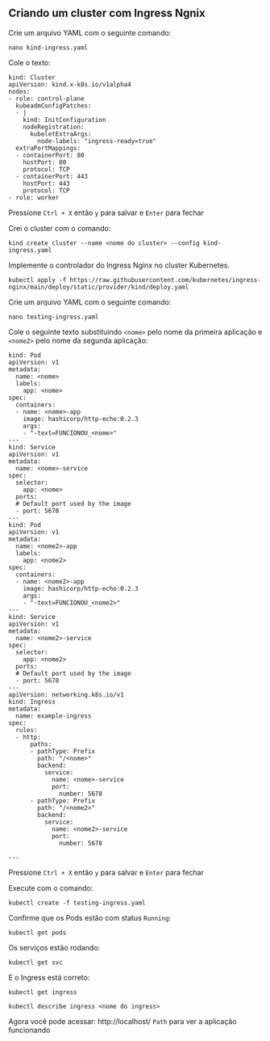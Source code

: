 ## Criando um cluster com Ingress Ngnix

Crie um arquivo YAML com o seguinte comando:

```
nano kind-ingress.yaml
```

Cole o texto:

```
kind: Cluster
apiVersion: kind.x-k8s.io/v1alpha4
nodes:
- role: control-plane
  kubeadmConfigPatches:
  - |
    kind: InitConfiguration
    nodeRegistration:
      kubeletExtraArgs:
        node-labels: "ingress-ready=true"
  extraPortMappings:
  - containerPort: 80
    hostPort: 80
    protocol: TCP
  - containerPort: 443
    hostPort: 443
    protocol: TCP
- role: worker
```

Pressione ```Ctrl + X``` então ```y``` para salvar e ```Enter``` para fechar

Crei o cluster com o comando:

```
kind create cluster --name <nome do cluster> --config kind-ingress.yaml
```

Implemente o controlador do Ingress Nginx no cluster Kubernetes.

```
kubectl apply -f https://raw.githubusercontent.com/kubernetes/ingress-nginx/main/deploy/static/provider/kind/deploy.yaml
```

Crie um arquivo YAML com o seguinte comando:

```
nano testing-ingress.yaml
```

Cole o seguinte texto substituindo ```<nome>``` pelo nome da primeira aplicação e ```<nome2>``` pelo nome da segunda aplicação:

```
kind: Pod
apiVersion: v1
metadata:
  name: <nome>
  labels:
    app: <nome>
spec:
  containers:
  - name: <nome>-app
    image: hashicorp/http-echo:0.2.3
    args:
    - "-text=FUNCIONOU_<nome>"
---
kind: Service
apiVersion: v1
metadata:
  name: <nome>-service
spec:
  selector:
    app: <nome>
  ports:
  # Default port used by the image
  - port: 5678
---
kind: Pod
apiVersion: v1
metadata:
  name: <nome2>-app
  labels:
    app: <nome2>
spec:
  containers:
  - name: <nome2>-app
    image: hashicorp/http-echo:0.2.3
    args:
    - "-text=FUNCIONOU_<nome2>"
---
kind: Service
apiVersion: v1
metadata:
  name: <nome2>-service
spec:
  selector:
    app: <nome2>
  ports:
  # Default port used by the image
  - port: 5678
---
apiVersion: networking.k8s.io/v1
kind: Ingress
metadata:
  name: example-ingress
spec:
  rules:
  - http:
      paths:
      - pathType: Prefix
        path: "/<nome>"
        backend:
          service:
            name: <nome>-service
            port:
              number: 5678
      - pathType: Prefix
        path: "/<nome2>"
        backend:
          service:
            name: <nome2>-service
            port:
              number: 5678
      
---
```

Pressione ```Ctrl + X``` então ```y``` para salvar e ```Enter``` para fechar

Execute com o comando:

```
kubectl create -f testing-ingress.yaml
```

Confirme que os Pods estão com status ```Running```:

```
kubectl get pods
```

Os serviços estão rodando:

```
kubectl get svc
```

E o Ingress está correto:

```
kubectl get ingress
```

```
kubectl describe ingress <nome do ingress>
```

<!-- markdown-link-check-disable -->
Agora você pode acessar: http://localhost/ ```Path``` para ver a aplicação funcionando
<!-- markdown-link-check-enable-->

